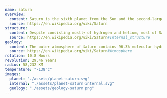 ```yaml
---
name: saturn
overview:
  content: Saturn is the sixth planet from the Sun and the second-largest in the Solar System, after Jupiter. It is a gas giant with an average radius of about nine and a half times that of Earth. It only has one-eighth the average density of Earth.
  source: https://en.wikipedia.org/wiki/Saturn
structure:
  content: Despite consisting mostly of hydrogen and helium, most of Saturn's mass is not in the gas phase, because hydrogen becomes a non-ideal liquid when the density is above 0.01 g/cm3, which is reached at a radius containing 99.9% of Saturn's mass.
  source: https://en.wikipedia.org/wiki/Saturn#Internal_structure
geology:
  content: The outer atmosphere of Saturn contains 96.3% molecular hydrogen and 3.25% helium by volume. The planet's most famous feature is its prominent ring system, which is composed mostly of ice particles with a smaller amount of rocky debris and dust.
  source: https://en.wikipedia.org/wiki/Saturn#Atmosphere
rotation: 10.8 Hours
revolution: 29.46 Years
radius: 58,232 KM
temperature: "-138°c"
images:
  planet: "./assets/planet-saturn.svg"
  internal: "./assets/planet-saturn-internal.svg"
  geology: "./assets/geology-saturn.png"
---
```

